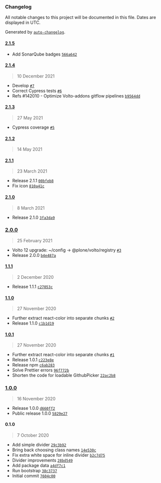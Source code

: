 ### Changelog

All notable changes to this project will be documented in this file. Dates are displayed in UTC.

Generated by [`auto-changelog`](https://github.com/CookPete/auto-changelog).

#### [2.1.5](https://github.com/eea/volto-block-divider/compare/2.1.4...2.1.5)

- Add SonarQube badges [`566a642`](https://github.com/eea/volto-block-divider/commit/566a64281cdf765e786d39b2dbe187e2c3ef4ba7)

#### [2.1.4](https://github.com/eea/volto-block-divider/compare/2.1.3...2.1.4)

> 10 December 2021

- Develop [`#7`](https://github.com/eea/volto-block-divider/pull/7)
- Correct Cypress tests [`#6`](https://github.com/eea/volto-block-divider/pull/6)
- Refs #142010 - Optimize Volto-addons gitflow pipelines [`b9564dd`](https://github.com/eea/volto-block-divider/commit/b9564dde604e4fa79f56fb80de874e656844ec42)

#### [2.1.3](https://github.com/eea/volto-block-divider/compare/2.1.2...2.1.3)

> 27 May 2021

- Cypress coverage [`#5`](https://github.com/eea/volto-block-divider/pull/5)

#### [2.1.2](https://github.com/eea/volto-block-divider/compare/2.1.1...2.1.2)

> 14 May 2021


#### [2.1.1](https://github.com/eea/volto-block-divider/compare/2.1.0...2.1.1)

> 23 March 2021

- Release 2.1.1 [`00bfeb8`](https://github.com/eea/volto-block-divider/commit/00bfeb8bae2c03e60cb359c8ae8bbdd5accf731b)
- Fix icon [`810a41c`](https://github.com/eea/volto-block-divider/commit/810a41c57b0e3cfa819105c6c212642d7a57f92d)

#### [2.1.0](https://github.com/eea/volto-block-divider/compare/2.0.0...2.1.0)

> 8 March 2021

- Release 2.1.0 [`3fa3da9`](https://github.com/eea/volto-block-divider/commit/3fa3da941fa3352d418413ae25152b3e3b13e9c4)

### [2.0.0](https://github.com/eea/volto-block-divider/compare/1.1.1...2.0.0)

> 25 February 2021

- Volto 12 upgrade: ~/config -&gt; @plone/volto/registry [`#3`](https://github.com/eea/volto-block-divider/pull/3)
- Release 2.0.0 [`b4e487a`](https://github.com/eea/volto-block-divider/commit/b4e487a073edf20cb353348aba02e2af4c4ebe9f)

#### [1.1.1](https://github.com/eea/volto-block-divider/compare/1.1.0...1.1.1)

> 2 December 2020

- Release 1.1.1 [`c27053c`](https://github.com/eea/volto-block-divider/commit/c27053ca2fcaa119a56530f4a44e9a171b324b82)

#### [1.1.0](https://github.com/eea/volto-block-divider/compare/1.0.1...1.1.0)

> 27 November 2020

- Further extract react-color into separate chunks [`#2`](https://github.com/eea/volto-block-divider/pull/2)
- Release 1.1.0 [`c1b1d19`](https://github.com/eea/volto-block-divider/commit/c1b1d197a13bbf9a9f95dbbe4e15e929af0d3cf6)

#### [1.0.1](https://github.com/eea/volto-block-divider/compare/1.0.0...1.0.1)

> 27 November 2020

- Further extract react-color into separate chunks [`#1`](https://github.com/eea/volto-block-divider/pull/1)
- Release 1.0.1 [`c223e8e`](https://github.com/eea/volto-block-divider/commit/c223e8e2c50961864f9bbf0038eb85f9e3c0b8cd)
- Release npm [`c6ab283`](https://github.com/eea/volto-block-divider/commit/c6ab28389d6b1afb2bb9a58081ff55eca8684484)
- Solve Prettier errors [`96f772b`](https://github.com/eea/volto-block-divider/commit/96f772b0799bb101c8883fe1f944b5034843e64b)
- Shorten the code for loadable GithubPicker [`22ac2b8`](https://github.com/eea/volto-block-divider/commit/22ac2b877c2263fd973e976834773b3a928c8b92)

### [1.0.0](https://github.com/eea/volto-block-divider/compare/0.1.0...1.0.0)

> 16 November 2020

- Release 1.0.0 [`d660ff2`](https://github.com/eea/volto-block-divider/commit/d660ff2a78d1c9e423d379b2f75da4405f9c6a8e)
- Public release 1.0.0 [`5829e27`](https://github.com/eea/volto-block-divider/commit/5829e270fd4188245c84dccbe13dc0e4e01dd0c1)

#### 0.1.0

> 7 October 2020

- Add simple divider [`29c3b92`](https://github.com/eea/volto-block-divider/commit/29c3b92cbec21480bc25a3054c49ceeb0fbd1f98)
- Bring back choosing class names [`14e530c`](https://github.com/eea/volto-block-divider/commit/14e530c7c750c0a08e270d7d67ba69a3493390b4)
- Fix extra white space for inline divider [`b2c7d75`](https://github.com/eea/volto-block-divider/commit/b2c7d7591f1a1810e40eac0e46ee51974d0476b1)
- Divider improvements [`28bd549`](https://github.com/eea/volto-block-divider/commit/28bd549f40eb77842a760bf7779d38a6a9c6eed4)
- Add package data [`a4df7c1`](https://github.com/eea/volto-block-divider/commit/a4df7c15f4113c7d5fade7e98b2110aeebfd0816)
- Run bootstrap [`38c3737`](https://github.com/eea/volto-block-divider/commit/38c373757f67d16959e245c8e0054fa64a054501)
- Initial commit [`7604c00`](https://github.com/eea/volto-block-divider/commit/7604c0020d7d13254c7b54434f4dfb4fb2408481)
